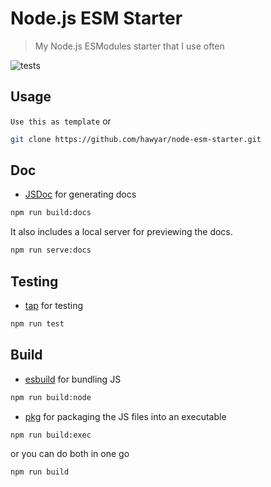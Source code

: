 # Node.js ESM Starter

> My Node.js ESModules starter that I use often

![tests](https://github.com/hawyar/node-esm-starter/actions/workflows/test.yaml/badge.svg)

## Usage
`Use this as template` or

```bash
git clone https://github.com/hawyar/node-esm-starter.git
```

## Doc
- [JSDoc](https://jsdoc.app/index.html) for generating docs

```bash
npm run build:docs
```

It also includes a local server for previewing the docs.
```bash
npm run serve:docs
```

## Testing
- [tap](https://node-tap.org/) for testing
```bash
npm run test
```

## Build
- [esbuild](https://esbuild.github.io/) for bundling JS
```bash
npm run build:node
```
- [pkg](https://github.com/vercel/pkg) for packaging the JS files into an executable
```bash
npm run build:exec
```

or you can do both in one go

```bash
npm run build
```